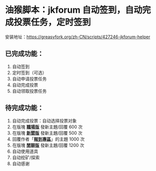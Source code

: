 # 油猴脚本：jkforum 自动签到，自动完成投票任务，定时签到

安装地址：https://greasyfork.org/zh-CN/scripts/427246-jkforum-helper

## 已完成功能：

1. 自动签到
2. 定时签到（可选）
3. 自动申请投票任务
4. 自动完成投票
5. 自动领取投票任务

## 待完成功能：

1. 自动完成投票：自动选择投票对象
2. 在版塊 [**職場版**](https://www.jkforum.net/forum-354-1.html) 發新主題/回覆 600 次
3. 在版塊 [**新聞版**](https://www.jkforum.net/forum-555-1.html) 發新主題/回覆 500 次
4. 回覆作者「[**報到專區**](https://www.jkforum.net/forum-203-1.html)」的主題 1000 次
5. 在版塊 [**閒聊版**](https://www.jkforum.net/forum-374-1.html) 發新主題/回覆 1200 次
6. 自动使用道具
7. 自动挖矿/探索
8. 自动感谢